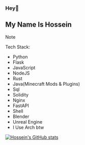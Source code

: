 ### Hey👋 
## My Name Is Hossein

> [!NOTE]
> Tech Stack:
> - Python
> - Flask
> - JavaScript
> - NodeJS
> - Rust
> - Java(Minecraft Mods & Plugins)
> - Sql
> - Solidity
> - Nginx
> - FastAPI
> - Shell
> - Blender
> - Unreal Engine
> - I Use Arch btw


[![Hossein's GitHub stats](https://github-readme-stats.vercel.app/api?username=HosseinToloueiFard&theme=radical)](https://github.com/anuraghazra/github-readme-stats)
